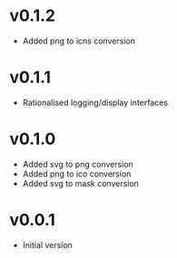 # v0.1.2
* Added png to icns conversion

# v0.1.1
* Rationalised logging/display interfaces

# v0.1.0
* Added svg to png conversion
* Added png to ico conversion
* Added svg to mask conversion

# v0.0.1
* Initial version

